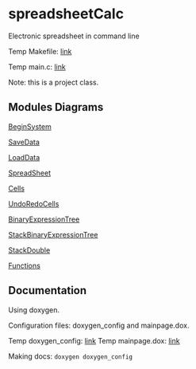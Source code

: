 spreadsheetCalc
===============

Electronic spreadsheet in command line

Temp Makefile: [link](https://www.dropbox.com/s/b9tvesallz4dbj6/Makefile?dl=0)

Temp main.c: [link](https://www.dropbox.com/s/gs15c84xry78civ/main.c?dl=0)

Note: this is a project class.

Modules Diagrams
----------
[BeginSystem](https://www.dropbox.com/s/bz7eqhir2eh2gve/beginSystem.pdf?dl=0)

[SaveData](https://www.dropbox.com/s/f64qgv63pomnmt9/M%C3%B3dulo%20Save%20Data.pdf?dl=0)

[LoadData](https://www.dropbox.com/s/0q60k8wivy5n6po/M%C3%B3dulo%20Load%20Data.pdf?dl=0)

[SpreadSheet](https://www.dropbox.com/s/g9xt8mtd2pfi3wk/M%C3%B3dulo%20SpreadSheet.pdf?dl=0)

[Cells](https://www.dropbox.com/s/u9e5gjdhqpob5vr/Cells.pdf?dl=0)

[UndoRedoCells](https://www.dropbox.com/s/r3sciejkc2hdg3r/Modulo%20UndoRedo_Cells.pdf?dl=0)

[BinaryExpressionTree](https://www.dropbox.com/s/z10zd3ooi5if4rq/binary%20expression%20tree.pdf?dl=0)

[StackBinaryExpressionTree](https://www.dropbox.com/s/70no5mckf3axgn7/stack%20binary%20expression%20tree.pdf?dl=0)

[StackDouble](https://www.dropbox.com/s/aksmgjwnlqqnhh7/Stack%20Double.pdf?dl=0)

[Functions](https://www.dropbox.com/s/y9ag0vx7yag5j1u/M%C3%B3dulo%20Functions.pdf?dl=0)

Documentation
-------------

Using doxygen.

Configuration files: doxygen_config and mainpage.dox.

Temp doxygen_config: [link](https://www.dropbox.com/s/20tktph09rpjjdv/doxygen_config?dl=0)
Temp mainpage.dox: [link](https://www.dropbox.com/s/hi1xussf23j2120/mainpage.dox?dl=0)

Making docs: `doxygen doxygen_config`


